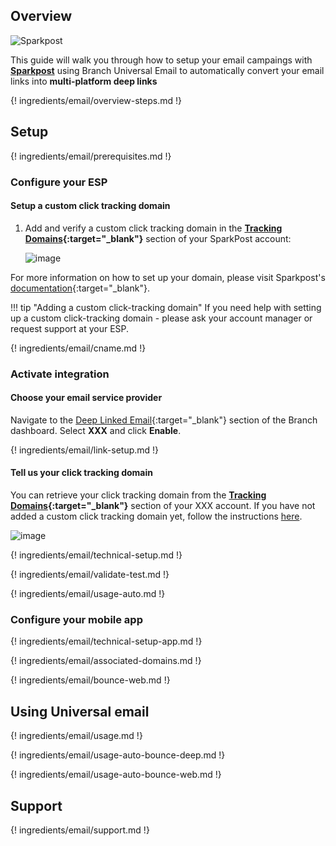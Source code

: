## Overview

![Sparkpost](https://branchmetrics.github.io/docs/img/pages/email/sparkpost/sparkpost.png)

This guide will walk you through how to setup your email campaings with **[Sparkpost](https://sparkpost.com)** using Branch Universal Email to automatically convert your email links into **multi-platform deep links**

{! ingredients/email/overview-steps.md !}

## Setup

{! ingredients/email/prerequisites.md !}

### Configure your ESP

#### Setup a custom click tracking domain

1. Add and verify a custom click tracking domain in the **[Tracking Domains](https://app.sparkpost.com/account/tracking-domains){:target="\_blank"}** section of your SparkPost account:

    ![image](/img/pages/email/sparkpost-create-domain.png)

For more information on how to set up your domain, please visit Sparkpost's [documentation](https://www.sparkpost.com/docs/tech-resources/enabling-multiple-custom-tracking-domains/){:target="\_blank"}.

!!! tip "Adding a custom click-tracking domain"
    If you need help with setting up a custom click-tracking domain - please ask your account manager or request support at your ESP.

{! ingredients/email/cname.md !}

### Activate integration

#### Choose your email service provider

Navigate to the [Deep Linked Email](https://dashboard.branch.io/email){:target="\_blank"} section of the Branch dashboard. Select **XXX** and click **Enable**.

{! ingredients/email/link-setup.md !}

#### Tell us your click tracking domain

You can retrieve your click tracking domain from the **[Tracking Domains](https://XXX.com){:target="\_blank"}** section of your XXX account. If you have not added a custom click tracking domain yet, follow the instructions [here](#setup-a-custom-click-tracking-domain). 

![image](/img/pages/email/sparkpost/setup-config.png)

{! ingredients/email/technical-setup.md !}
	
{! ingredients/email/validate-test.md !}

{! ingredients/email/usage-auto.md !}

### Configure your mobile app

{! ingredients/email/technical-setup-app.md !}

{! ingredients/email/associated-domains.md !}

{! ingredients/email/bounce-web.md !}

## Using Universal email

{! ingredients/email/usage.md !}

{! ingredients/email/usage-auto-bounce-deep.md !}

{! ingredients/email/usage-auto-bounce-web.md !}

## Support

{! ingredients/email/support.md !}
